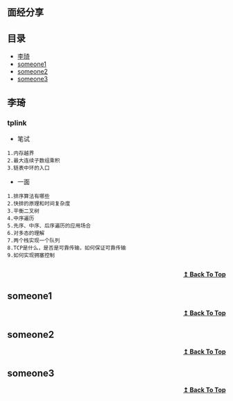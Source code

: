 ## 面经分享

## 目录
- [李琦](#李琦)
- [someone1](#someone1)
- [someone2](#someone2)
- [someone3](#someone3)


## 李琦

### tplink
* 笔试


```
1.内存越界
2.最大连续子数组乘积
3.链表中环的入口

```

* 一面


```
1.排序算法有哪些
2.快排的原理和时间复杂度
3.平衡二叉树
4.中序遍历
5.先序、中序、后序遍历的应用场合
6.对多态的理解
7.两个栈实现一个队列
8.TCP是什么，是否是可靠传输，如何保证可靠传输
9.如何实现拥塞控制


```


<div align="right">
    <b><a href="#目录">↥ Back To Top</a></b>
</div>


## someone1



<div align="right">
    <b><a href="#目录">↥ Back To Top</a></b>
</div>


## someone2


<div align="right">
    <b><a href="#目录">↥ Back To Top</a></b>
</div>


## someone3



<div align="right">
    <b><a href="#目录">↥ Back To Top</a></b>
</div>

